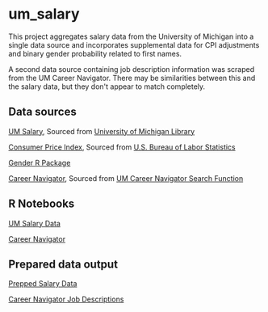 # um_salary

This project aggregates salary data from the University of Michigan into a single data source and incorporates supplemental data for CPI adjustments and binary gender probability related to first names.

A second data source containing job description information was scraped from the UM Career Navigator. There may be similarities between this and the salary data, but they don't appear to match completely.

## Data sources

[UM Salary](https://www.dropbox.com/scl/fo/npjaekyajwsn6cruyq2ak/h?rlkey=thajnoo7so3p0tbnj2cssfyz4&dl=0), Sourced from [University of Michigan Library](https://quod.lib.umich.edu/e/errwpc/public/3/3/1/3314612.html)

[Consumer Price Index](https://www.dropbox.com/scl/fi/x1r9uev5sjz3cvhjypr3f/cpi_data_2023.xlsx?rlkey=fhaphju7j6mum6e5rngyvv64v&dl=0), Sourced from [U.S. Bureau of Labor Statistics](https://data.bls.gov/timeseries/CUUR0000SA0?years_option=all_years)

[Gender R Package](https://github.com/lmullen/gender)

[Career Navigator](https://www.dropbox.com/scl/fo/j70k99uicvzmwo26cvhp7/h?rlkey=e8w1dvqdfri7vjvnu39ip8m9e&dl=0), Sourced from [UM Career Navigator Search Function](https://careernavigator.umich.edu/search)

## R Notebooks

[UM Salary Data](https://htmlpreview.github.io/?https://github.com/seanrmeyer/um_salary/blob/main/01%20R%20code/um%20salary%20prep.nb.html)

[Career Navigator](https://htmlpreview.github.io/?https://github.com/seanrmeyer/um_salary/blob/main/01%20R%20code/career%20navigator%20prep.nb.html)

## Prepared data output

[Prepped Salary Data](https://www.dropbox.com/scl/fi/isj68hwx646gz2cpau0tf/salary_data.csv?rlkey=8ohkfwkbbttqrhtz5s1cy8t43&dl=0)

[Career Navigator Job Descriptions](https://www.dropbox.com/scl/fi/eagpul5f5wby0mhq50cgc/career_navigator.csv?rlkey=totd1713yxaukd7hgjqqkiapa&dl=0)
